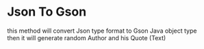 # Json To Gson 
this method will convert Json type format to Gson Java object type   
then it will generate random  Author and his Quote (Text)    